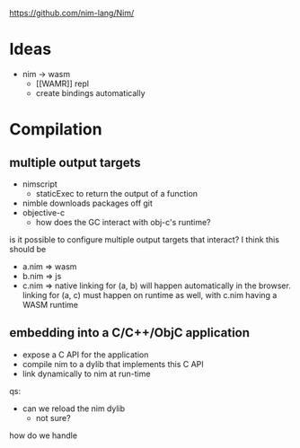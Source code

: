 https://github.com/nim-lang/Nim/

# Ideas
- nim -> wasm
	- [[WAMR]] repl
	- create bindings automatically
# Compilation

## multiple output targets
- nimscript
	- staticExec to return the output of a function
- nimble downloads packages off git
- objective-c
	- how does the GC interact with obj-c's runtime?

is it possible to configure multiple output targets that interact? I think this should be
- a.nim => wasm
- b.nim => js
- c.nim => native
linking for (a, b) will happen automatically in the browser.
linking for (a, c) must happen on runtime as well, with c.nim having a WASM runtime

## embedding into a C/C++/ObjC application

- expose a C API for the application
- compile nim to a dylib that implements this C API
- link dynamically to nim at run-time

qs:
- can we reload the nim dylib
	- not sure?

how do we handle 